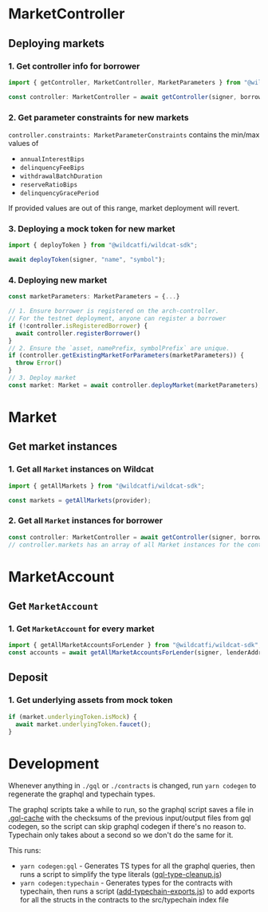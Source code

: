 # MarketController

## Deploying markets

### 1. Get controller info for borrower

```ts
import { getController, MarketController, MarketParameters } from "@wildcatfi/wildcat-sdk";

const controller: MarketController = await getController(signer, borrower);
```

### 2. Get parameter constraints for new markets

`controller.constraints: MarketParameterConstraints` contains the min/max values of

- `annualInterestBips`
- `delinquencyFeeBips`
- `withdrawalBatchDuration`
- `reserveRatioBips`
- `delinquencyGracePeriod`

If provided values are out of this range, market deployment will revert.

### 3. Deploying a mock token for new market

```ts
import { deployToken } from "@wildcatfi/wildcat-sdk";

await deployToken(signer, "name", "symbol");
```

### 4. Deploying new market

```ts
const marketParameters: MarketParameters = {...}

// 1. Ensure borrower is registered on the arch-controller.
// For the testnet deployment, anyone can register a borrower
if (!controller.isRegisteredBorrower) {
  await controller.registerBorrower()
}
// 2. Ensure the `asset, namePrefix, symbolPrefix` are unique.
if (controller.getExistingMarketForParameters(marketParameters)) {
  throw Error()
}
// 3. Deploy market
const market: Market = await controller.deployMarket(marketParameters);

```

# Market

## Get market instances

### 1. Get all `Market` instances on Wildcat

```ts
import { getAllMarkets } from "@wildcatfi/wildcat-sdk";

const markets = getAllMarkets(provider);
```

### 2. Get all `Market` instances for borrower

```ts
const controller: MarketController = await getController(signer, borrower);
// controller.markets has an array of all Market instances for the controller
```

# MarketAccount

## Get `MarketAccount`

### 1. Get `MarketAccount` for every market

```ts
import { getAllMarketAccountsForLender } from "@wildcatfi/wildcat-sdk";
const accounts = await getAllMarketAccountsForLender(signer, lenderAddress);
```

## Deposit

### 1. Get underlying assets from mock token

```ts
if (market.underlyingToken.isMock) {
  await market.underlyingToken.faucet();
}
```

# Development

Whenever anything in `./gql` or `./contracts` is changed, run `yarn codegen` to regenerate the graphql and typechain types.

The graphql scripts take a while to run, so the graphql script saves a file in [.gql-cache](./scripts/.gql-cache) with the checksums of the previous input/output files from gql codegen, so the script can skip graphql codegen if there's no reason to. Typechain only takes about a second so we don't do the same for it.

This runs:

- `yarn codegen:gql` - Generates TS types for all the graphql queries, then runs a script to simplify the type literals ([gql-type-cleanup.js](./scripts/gql-type-cleanup.js))
- `yarn codegen:typechain` - Generates types for the contracts with typechain, then runs a script ([add-typechain-exports.js](./scripts/add-typechain-exports.js)) to add exports for all the structs in the contracts to the src/typechain index file
